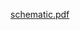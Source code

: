 [schematic.pdf](https://github.com/EliasMehssatou/Composite-Forming-Modelling-using-Artificial-Intelligence/files/8831897/schematic.pdf)
